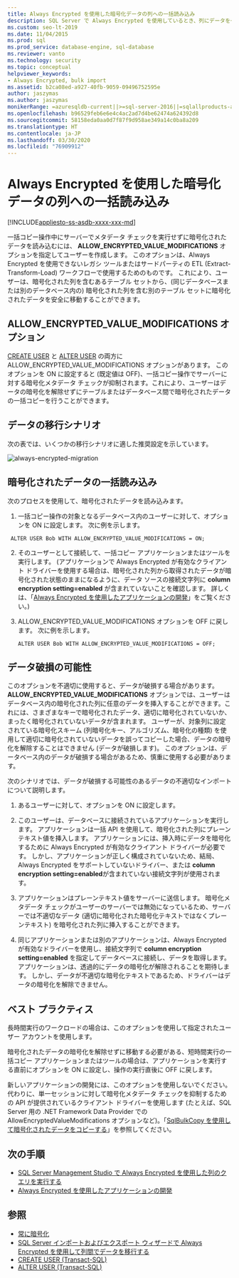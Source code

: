 ```yaml
---
title: Always Encrypted を使用した暗号化データの列への一括読み込み
description: SQL Server で Always Encrypted を使用しているとき、列にデータを一括読み込みする方法について説明します。
ms.custom: seo-lt-2019
ms.date: 11/04/2015
ms.prod: sql
ms.prod_service: database-engine, sql-database
ms.reviewer: vanto
ms.technology: security
ms.topic: conceptual
helpviewer_keywords:
- Always Encrypted, bulk import
ms.assetid: b2ca08ed-a927-40fb-9059-09496752595e
author: jaszymas
ms.author: jaszymas
monikerRange: =azuresqldb-current||>=sql-server-2016||=sqlallproducts-allversions||>=sql-server-linux-2017||=azuresqldb-mi-current
ms.openlocfilehash: b96529feb6e6e4c4ac2ad7d4be62474a624392d8
ms.sourcegitcommit: 58158eda0aa0d7f87f9d958ae349a14c0ba8a209
ms.translationtype: HT
ms.contentlocale: ja-JP
ms.lasthandoff: 03/30/2020
ms.locfileid: "76909912"
---
```

# <a name="bulk-load-encrypted-data-to-columns-using-always-encrypted"></a>Always Encrypted を使用した暗号化データの列への一括読み込み
[!INCLUDE[appliesto-ss-asdb-xxxx-xxx-md](../../../includes/appliesto-ss-asdb-xxxx-xxx-md.md)]

一括コピー操作中にサーバーでメタデータ チェックを実行せずに暗号化されたデータを読み込むには、 **ALLOW_ENCRYPTED_VALUE_MODIFICATIONS** オプションを指定してユーザーを作成します。 このオプションは、Always Encrypted を使用できないレガシ ツールまたはサードパーティの ETL (Extract-Transform-Load) ワークフローで使用するためのものです。 これにより、ユーザーは、暗号化された列を含むあるテーブル セットから、(同じデータベースまたは別のデータベース内の) 暗号化された列を含む別のテーブル セットに暗号化されたデータを安全に移動することができます。  

 ## <a name="the-allow_encrypted_value_modifications-option"></a>ALLOW_ENCRYPTED_VALUE_MODIFICATIONS オプション  
 [CREATE USER](../../../t-sql/statements/create-user-transact-sql.md) と [ALTER USER](../../../t-sql/statements/alter-user-transact-sql.md) の両方に ALLOW_ENCRYPTED_VALUE_MODIFICATIONS オプションがあります。 このオプションを ON に設定すると (既定値は OFF)、一括コピー操作でサーバーに対する暗号化メタデータ チェックが抑制されます。これにより、ユーザーはデータの暗号化を解除せずにテーブルまたはデータベース間で暗号化されたデータの一括コピーを行うことができます。  
  
## <a name="data-migration-scenarios"></a>データの移行シナリオ  
次の表では、いくつかの移行シナリオに適した推奨設定を示しています。  
 
![always-encrypted-migration](../../../relational-databases/security/encryption/media/always-encrypted-migration.PNG "always-encrypted-migration")  

## <a name="bulk-loading-of-encrypted-data"></a>暗号化されたデータの一括読み込み  
次のプロセスを使用して、暗号化されたデータを読み込みます。  

1.  一括コピー操作の対象となるデータベース内のユーザーに対して、オプションを ON に設定します。 次に例を示します。  
 
   ```  
    ALTER USER Bob WITH ALLOW_ENCRYPTED_VALUE_MODIFICATIONS = ON;  
   ```  

2.  そのユーザーとして接続して、一括コピー アプリケーションまたはツールを実行します。 (アプリケーションで Always Encrypted が有効なクライアント ドライバーを使用する場合は、暗号化された列から取得されたデータが暗号化された状態のままになるように、データ ソースの接続文字列に **column encryption setting=enabled** が含まれていないことを確認します。 詳しくは、「[Always Encrypted を使用したアプリケーションの開発](always-encrypted-client-development.md)」をご覧ください。)  
  
3.  ALLOW_ENCRYPTED_VALUE_MODIFICATIONS オプションを OFF に戻します。 次に例を示します。  

    ```  
    ALTER USER Bob WITH ALLOW_ENCRYPTED_VALUE_MODIFICATIONS = OFF;  
    ```  

## <a name="potential-for-data-corruption"></a>データ破損の可能性  
このオプションを不適切に使用すると、データが破損する場合があります。 **ALLOW_ENCRYPTED_VALUE_MODIFICATIONS** オプションでは、ユーザーはデータベース内の暗号化された列に任意のデータを挿入することができます。これには、さまざまなキーで暗号化されたデータ、適切に暗号化されていないか、まったく暗号化されていないデータが含まれます。 ユーザーが、対象列に設定されている暗号化スキーム (列暗号化キー、アルゴリズム、暗号化の種類) を使用して適切に暗号化されていないデータを誤ってコピーした場合、データの暗号化を解除することはできません (データが破損します)。 このオプションは、データベース内のデータが破損する場合があるため、慎重に使用する必要があります。  

次のシナリオでは、データが破損する可能性のあるデータの不適切なインポートについて説明します。  

1.  あるユーザーに対して、オプションを ON に設定します。  
 
2.  このユーザーは、データベースに接続されているアプリケーションを実行します。 アプリケーションは一括 API を使用して、暗号化された列にプレーン テキスト値を挿入します。 アプリケーションには、挿入時にデータを暗号化するために Always Encrypted が有効なクライアント ドライバーが必要です。 しかし、アプリケーションが正しく構成されていないため、結局、Always Encrypted をサポートしていないドライバー、または **column encryption setting=enabled**が含まれていない接続文字列が使用されます。  

3.  アプリケーションはプレーンテキスト値をサーバーに送信します。 暗号化メタデータ チェックがユーザーのサーバーでは無効になっているため、サーバーでは不適切なデータ (適切に暗号化された暗号化テキストではなくプレーンテキスト) を暗号化された列に挿入することができます。  
 
4.  同じアプリケーションまたは別のアプリケーションは、Always Encrypted が有効なドライバーを使用し、接続文字列で **column encryption setting=enabled** を指定してデータベースに接続し、データを取得します。 アプリケーションは、透過的にデータの暗号化が解除されることを期待します。 しかし、データが不適切な暗号化テキストであるため、ドライバーはデータの暗号化を解除できません。  

## <a name="best-practice"></a>ベスト プラクティス  
 
長時間実行のワークロードの場合は、このオプションを使用して指定されたユーザー アカウントを使用します。  
 
暗号化されたデータの暗号化を解除せずに移動する必要がある、短時間実行の一括コピー アプリケーションまたはツールの場合は、アプリケーションを実行する直前にオプションを ON に設定し、操作の実行直後に OFF に戻します。  
 
新しいアプリケーションの開発には、このオプションを使用しないでください。 代わりに、単一セッションに対して暗号化メタデータ チェックを抑制するための API が提供されているクライアント ドライバーを使用します (たとえば、SQL Server 用の .NET Framework Data Provider での AllowEncryptedValueModifications オプションなど)。「[SqlBulkCopy を使用して暗号化されたデータをコピーする](develop-using-always-encrypted-with-net-framework-data-provider.md#copying-encrypted-data-using-sqlbulkcopy)」を参照してください。 

## <a name="next-steps"></a>次の手順
- [SQL Server Management Studio で Always Encrypted を使用した列のクエリを実行する](always-encrypted-query-columns-ssms.md)
- [Always Encrypted を使用したアプリケーションの開発](always-encrypted-client-development.md)

## <a name="see-also"></a>参照  
- [常に暗号化](../../../relational-databases/security/encryption/always-encrypted-database-engine.md)
- [SQL Server インポートおよびエクスポート ウィザードで Always Encrypted を使用して列間でデータを移行する](always-encrypted-migrate-using-import-export-wizard.md)
- [CREATE USER &#40;Transact-SQL&#41;](../../../t-sql/statements/create-user-transact-sql.md)   
- [ALTER USER &#40;Transact-SQL&#41;](../../../t-sql/statements/alter-user-transact-sql.md)   

